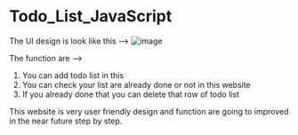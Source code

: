 # Todo_List_JavaScript

The UI design is look like this -->
![image](https://github.com/Thurein2003/Todo_List_JavaScript/assets/105615488/7e177cfd-94e6-4b38-8377-16c607e92809)


The function are -->
1. You can add todo list in this
2. You can check your list are already done or not in this website
3. If you already done that you can delete that row of todo list

This website is very user friendly design and function are going to improved in the near future step by step. 
